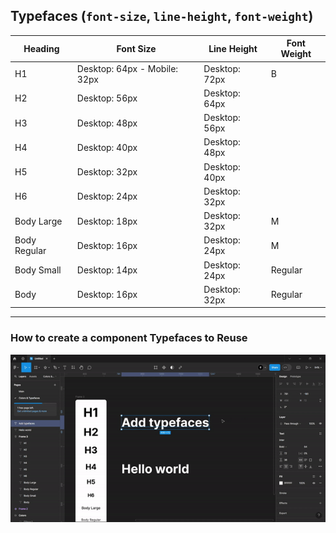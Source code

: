 ## Typefaces (`font-size`, `line-height`, `font-weight`)

| Heading      | Font Size                    | Line Height   | Font Weight |
| ------------ | ---------------------------- | ------------- | ----------- |
| H1           | Desktop: 64px - Mobile: 32px | Desktop: 72px | B           |
| H2           | Desktop: 56px                | Desktop: 64px |
| H3           | Desktop: 48px                | Desktop: 56px |
| H4           | Desktop: 40px                | Desktop: 48px |
| H5           | Desktop: 32px                | Desktop: 40px |
| H6           | Desktop: 24px                | Desktop: 32px |
| Body Large   | Desktop: 18px                | Desktop: 32px | M           |
| Body Regular | Desktop: 16px                | Desktop: 24px | M           |
| Body Small   | Desktop: 14px                | Desktop: 24px | Regular     |
| Body         | Desktop: 16px                | Desktop: 32px | Regular     |

---

### How to create a component Typefaces to Reuse

![How to create component Typefaces](../assets/gif/typefaces.gif)